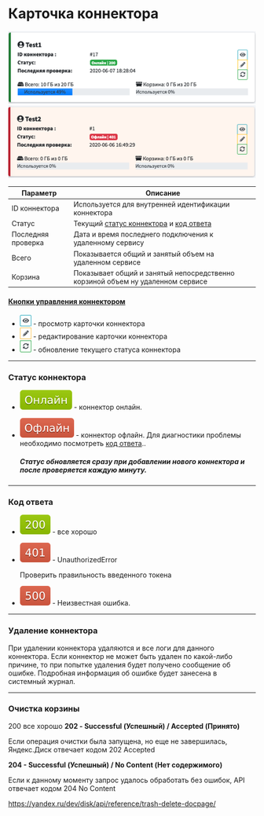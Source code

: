 # Карточка коннектора

![](images/connector_card_success.png)
![](images/connector_card_fail.png)

|Параметр|Описание|
|-|-|
|ID коннектора | Используется для внутренней идентификации коннектора|
|Статус | Текущий [статус коннектора](#статус-коннектора) и [код ответа](#код-ответа)|
|Последняя проверка| Дата и время последнего подключения к удаленному сервису|
|Всего| Показывается общий и занятый объем на удаленном сервисе|
|Корзина| Показывает общий и занятый непосредственно корзиной объем ну удаленном сервисе|

#### <u>Кнопки управления коннектором</u>

* ![](../../../../images/buttons/button_view.png) - просмотр карточки коннектора
* ![](../../../../images/buttons/button_edit.png) - редактирование карточки коннектора
* ![](../../../../images/buttons/button_update_status.png) - обновление текущего статуса коннектора

<hr>

### Статус коннектора
- ![](/images/Online-green-ru.svg) - коннектор онлайн.
- ![](/images/Offline-red-ru.svg) - коннектор офлайн. Для диагностики проблемы необходимо посмотреть [код ответа](#код-ответа)..
    
    ##### Статус обновляется сразу при добавлении нового коннектора и после проверяется каждую минуту.

<hr>

### Код ответа
- ![](/images/200-green.svg) - все хорошо
- ![](/images/401-red.svg) - UnauthorizedError
    
    Проверить правильность введенного токена
- ![](/images/500-red.svg) - Неизвестная ошибка.

<hr>

### Удаление коннектора
При удалении коннектора удаляются и все логи для данного коннектора.
Если коннектор не может быть удален по какой-либо причине, то при попытке удаления будет получено сообщение об ошибке. Подробная информация об ошибке будет занесена в системный журнал.

<hr>

### Очистка корзины
200 все хорошо
<b>202 - Successful (Успешный) / Accepted (Принято)</b>

Если операция очистки была запущена, но еще не завершилась, Яндекс.Диск отвечает кодом 202 Accepted

<b>204 - Successful (Успешный) / No Content (Нет содержимого)</b>

Если к данному моменту запрос удалось обработать без ошибок, API отвечает кодом 204 No Content

https://yandex.ru/dev/disk/api/reference/trash-delete-docpage/
